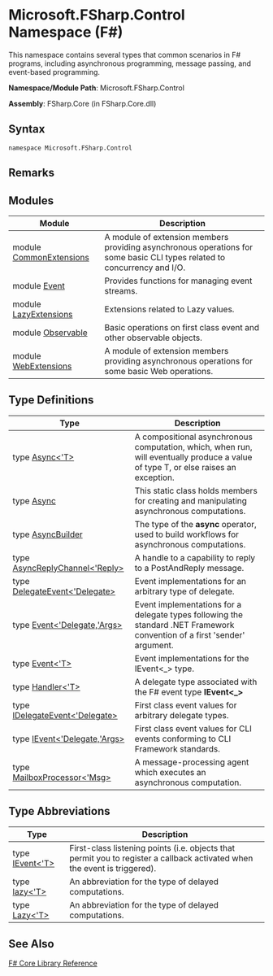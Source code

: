 # Microsoft.FSharp.Control Namespace (F#)

This namespace contains several types that common scenarios in F# programs, including asynchronous programming, message passing, and event-based programming.

**Namespace/Module Path**: Microsoft.FSharp.Control

**Assembly**: FSharp.Core (in FSharp.Core.dll)


## Syntax

```
namespace Microsoft.FSharp.Control
```

## Remarks

## Modules


|Module|Description|
|------|-----------|
|module [CommonExtensions](http://msdn.microsoft.com/en-us/library/2edb67cb-6814-4a30-849f-b6dbdd042396)|A module of extension members providing asynchronous operations for some basic CLI types related to concurrency and I/O.|
|module [Event](http://msdn.microsoft.com/en-us/library/8b883baa-a460-4840-9baa-de8260351bc7)|Provides functions for managing event streams.|
|module [LazyExtensions](http://msdn.microsoft.com/en-us/library/86671f40-84a0-402a-867d-ae596218d948)|Extensions related to Lazy values.|
|module [Observable](http://msdn.microsoft.com/en-us/library/16b8610b-b30a-4df7-aa99-d9d352276227)|Basic operations on first class event and other observable objects.|
|module [WebExtensions](http://msdn.microsoft.com/en-us/library/95ef17bc-ee3f-44ba-8a11-c90fcf4cf003)|A module of extension members providing asynchronous operations for some basic Web operations.|

## Type Definitions


|Type|Description|
|----|-----------|
|type [Async&lt;'T&gt;](http://msdn.microsoft.com/en-us/library/e0b28ea2-dea5-4021-b2b9-d7d4761babde)|A compositional asynchronous computation, which, when run, will eventually produce a value of type T, or else raises an exception.|
|type [Async](http://msdn.microsoft.com/en-us/library/03eb4d12-a01a-4565-a077-5e83f17cf6f7)|This static class holds members for creating and manipulating asynchronous computations.|
|type [AsyncBuilder](http://msdn.microsoft.com/en-us/library/7f593fcf-bc6e-42fc-bd26-fb9e18951016)|The type of the **async** operator, used to build workflows for asynchronous computations.|
|type [AsyncReplyChannel&lt;'Reply&gt;](http://msdn.microsoft.com/en-us/library/e32fd8ec-37dd-4e63-94a5-67709962d1d0)|A handle to a capability to reply to a PostAndReply message.|
|type [DelegateEvent&lt;'Delegate&gt;](http://msdn.microsoft.com/en-us/library/d5c57485-4db6-4fd0-b93e-d96a99dc1051)|Event implementations for an arbitrary type of delegate.|
|type [Event&lt;'Delegate,'Args&gt;](http://msdn.microsoft.com/en-us/library/114c0f1a-1c34-46d4-a93a-b629e6ddd13c)|Event implementations for a delegate types following the standard .NET Framework convention of a first 'sender' argument.|
|type [Event&lt;'T&gt;](http://msdn.microsoft.com/en-us/library/f3b47c8a-4ee5-4ce8-9a72-ad305a17c4b9)|Event implementations for the IEvent&lt;_&gt; type.|
|type [Handler&lt;'T&gt;](http://msdn.microsoft.com/en-us/library/53830512-6518-40da-a2e6-27c7957edccd)|A delegate type associated with the F# event type **IEvent&lt;_&gt;**|
|type [IDelegateEvent&lt;'Delegate&gt;](http://msdn.microsoft.com/en-us/library/3d849465-6b8e-4fc5-b36c-2941d734268a)|First class event values for arbitrary delegate types.|
|type [IEvent&lt;'Delegate,'Args&gt;](http://msdn.microsoft.com/en-us/library/8dbca0df-f8a1-40bd-8d50-aa26f6a8b862)|First class event values for CLI events conforming to CLI Framework standards.|
|type [MailboxProcessor&lt;'Msg&gt;](http://msdn.microsoft.com/en-us/library/2052c977-f787-4a0b-b25f-9444e26b5fdf)|A message-processing agent which executes an asynchronous computation.|

## Type Abbreviations


|Type|Description|
|----|-----------|
|type [IEvent&lt;'T&gt;](http://msdn.microsoft.com/en-us/library/7976554f-9aa8-451f-a69d-d4670c064432)|First-class listening points (i.e. objects that permit you to register a callback activated when the event is triggered).|
|type [lazy&lt;'T&gt;](http://msdn.microsoft.com/en-us/library/8034b272-272d-43fb-b6e1-b4788fc0c32c)|An abbreviation for the type of delayed computations.|
|type [Lazy&lt;'T&gt;](http://msdn.microsoft.com/en-us/library/b29d0af5-6efb-4a55-a278-2662a4ecc489)|An abbreviation for the type of delayed computations.|

## See Also
[F&#35; Core Library Reference](FSharp+Core+Library+Reference.md)

